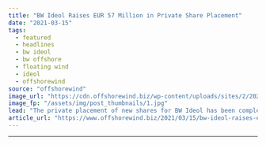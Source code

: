 ```yaml
---
title: "BW Ideol Raises EUR 57 Million in Private Share Placement"
date: "2021-03-15"
tags: 
  - featured
  - headlines
  - bw ideol
  - bw offshore
  - floating wind
  - ideol
  - offshorewind
source: "offshorewind"
image_url: "https://cdn.offshorewind.biz/wp-content/uploads/sites/2/2021/02/11092003/Ideol_.jpg"
image_fp: "/assets/img/post_thumbnails/1.jpg"
lead: "The private placement of new shares for BW Ideol has been completed ahead of"
article_url: "https://www.offshorewind.biz/2021/03/15/bw-ideol-raises-eur-57-million-in-private-share-placement/"
---
```


---
